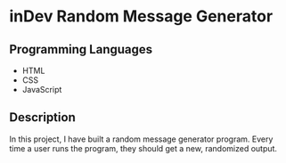 # inDev Random Message Generator

## Programming Languages
- HTML
- CSS
- JavaScript

## Description
In this project, I have built a random message generator program. Every time a user runs the program, they should get a new, randomized output.